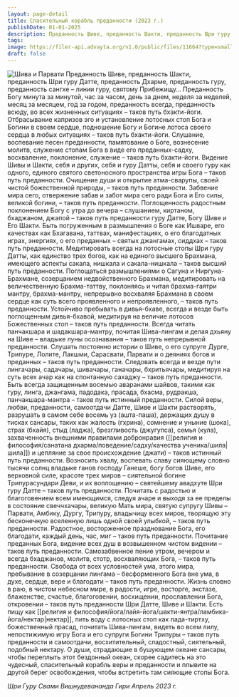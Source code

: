 ```yaml
---
layout: page-detail
title: Спасительный корабль преданности (2023 г.)
publishDate: 01-01-2025
description: Преданность Шиве, преданность Шакти, преданность Шри гуру Датте, преданность Дхарме, преданность гуру, преданность сангхе – линии гуру, святому Прибежищу…  Преданность Богу минута за минутой, час за часом...
tags:
image: https://filer-api.advayta.org/v1.0/public/files/11664?type=small
draft: false
---
```

![Шива и Парвати](https://filer-api.advayta.org/v1.0/public/files/11664?size=medium "Шива и Парвати") 
Преданность Шиве, преданность Шакти, преданность Шри гуру Датте, преданность Дхарме, преданность гуру, преданность сангхе – линии гуру, святому Прибежищу…  Преданность Богу минута за минутой, час за часом, день за днем, неделя за неделей, месяц за месяцем, год за годом, преданность всегда, преданность всюду, во всех жизненных ситуациях – таков путь бхакти-йоги.  Отбрасывание капризов эго и установление лотосных стоп Бога и Богини в своем сердце, подношение Богу и Богине лотоса своего сердца в любых ситуациях – таков путь бхакти-йоги.  Слушание, воспевание песен преданности, памятование о Боге, вознесение молитв, служение стопам Бога в виде его преданных-садху, восхваление, поклонение, служение – таков путь бхакти-йоги.  Видение Шивы и Шакти, себя и других, себя и гуру Датты, себя и своего гуру как одного, единого святого светоносного пространства игры Бога – таков путь преданности.  Очищение души и открытие атма-сварупы, своей чистой божественной природы, – таков путь преданности.  Забвение мира сего, отвержение забав и забот мира сего ради Бога и Его силы, великой богини, – таков путь преданности.  Поглощенность радостным поклонением Богу с утра до вечера – слушанием, киртаном, бхаджаном, джапой – таков путь преданности гуру Датте, Богу Шиве и Его Шакти.  Быть погруженным в размышления о Боге как Ишваре, его качествах как Бхагавана, таттвах, манифестациях, о его благодатных играх, энергиях, о его преданных – святых джангамах, сиддхах – таков путь преданности.  Медитировать всегда на лотосные стопы Шри гуру Датты, как единство трех богов, как на единого высшего Брахмана, имеющего аспекты сакала, нишкала и сакала-нишкала – таков высший путь преданности.  Поглощаться размышлениями о Сагуна и Ниргуна-Брахмане, созерцанием недвойственного Брахмана, медитировать на величественную Брахма-таттву, поклоняясь и читая брахма-гаятри мантру, брахма-мантру, непрерывно восхваляя Брахмана в своем сердце как суть всего проявленного и непроявленного, – таков путь преданности.  Устойчиво пребывать в дивья-бхаве, всегда и везде быть поглощенным дивья-бхавой, медитируя на величие лотосов Божественных стоп – таков путь преданности.  Всегда читать панчакшара и шадакшара-мантру, почитая Шива-лингам и делая дхьяну на Шиве – владыке луны осознавания – таков путь непрерывной преданности.  Слушать постоянно истории о Шиве, о его супруге Дурге, Трипуре, Лолите, Лакшми, Сарасвати, Парвати и о деяниях богов и преданных – таков путь преданности.  Следовать всегда и везде пути лингачары, садачары, шивачары, ганачары, бхритьячары, медитируя на суть всех ачар как на спонтанную сахаджу – таков путь преданности.  Быть всегда защищенным восемью аваранами шайвов, такими как гуру, линга, джангама, падодака, прасада, бхасма, рудракша, панчакшара-мантра – таков путь истинный преданности.  Силой веры, любви, преданности, самоотдачи Датте, Шиве и Шакти растворять, разрушать в самом себе восемь уз (ашта-паша), держащих душу в тисках сансары, таких как жалость (гхрина), сомнение и уныние (шока), страх (бхайя), стыд (ладжа), брезгливость (джугупса), семья (кула), захваченность внешними правилами добронравия ([[религия и философия/санатана дхарма/поведение/садху/качества ученика/шила|шила]]) и цепляние за свое происхождение (джати) – таков истинный путь преданности.  Возносить хвалу, воспевать славу сияющему словно тысячи солнц владыке ганов господу Ганеше, богу богов Шиве, его верховной силе, красоте трех миров – сиятельной богине Трипурасундари Деви, и их воплощению – святейшему авадхуте Шри гуру Датте – таков путь преданности.  Почитать с радостью и благоговением всем имеющимся, следуя ачаре и выходя за ее пределы в состояние свеччхачары, великую Мать мира, святую супругу Шивы – Парвати, Амбику, Дургу, Трипуру, владычицу всех миров, творящую эту бесконечную вселенную лишь одной своей улыбкой, – таков путь преданности.  Радостное, восторженное празднование Бога, его благодати, каждый день, час, миг – таков путь преданности.  Почитание преданных Бога, видение всех душ в возвышенном чистом видении – таков путь преданности.  Самозабвенное пение утром, вечером и всегда бхаджанов, молитв, стотр, восхваляющих Бога, – таков путь преданности.  Свобода от всех условностей ума, этого мира, пребывание в созерцании лингама – бесформенного Бога вне ума, в духе, сердце, вере и благодати – таков путь преданности.  Жизнь словно в раю, в чистом небесном мире, в радости, игре, восторге, экстазе, блаженстве, счастье, благоговении, восхищении, прославлении Бога, откровении – таков путь преданности Шри Датте, Шиве и Шакти.  Есть пищу как [[религия и философия/йога/лайя-йога/шакти-янтра/ламбика-йога/нектар|нектар]], пить воду с лотосных стоп как пада-тиртху, божественный прасад, почитать Шива-лингам, видеть во всем лилу, непостижимую игру Бога и его супруги Богини Трипуры – таков путь преданности и самоотдачи, восхитительный, сладостный, сиятельный, подобный нектару.  О души, страдающие в бушующем океане сансары, чтобы переплыть этот бездонный океан, скорее садитесь на это чудесный, спасительный корабль веры и преданности и плывите на другой берег освобождения, чтобы встретить там сияющие стопы Бога.  

*Шри Гуру Свами Вишнудевананда Гири Апрель 2023 г.* 
